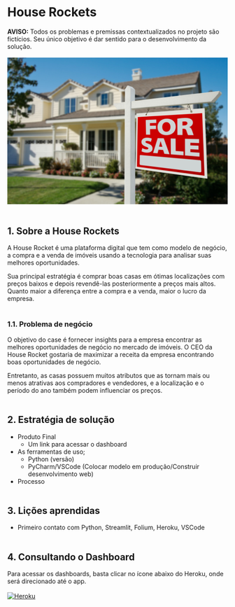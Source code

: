 # House Rockets

<b>AVISO:</b> Todos os problemas e premissas contextualizados no projeto são fictícios. Seu único objetivo é dar sentido para o desenvolvimento da solução.<br><br>
<img src='imgs/shutterstock_50097079-2ec9cc.jpg'>
<br><br>
## 1. Sobre a House Rockets
A House Rocket é uma plataforma digital que tem como modelo de negócio, a compra e a venda de imóveis usando a tecnologia para analisar suas melhores oportunidades.

Sua principal estratégia é comprar boas casas em ótimas localizações com preços baixos e depois revendê-las posteriormente a preços mais altos. Quanto maior a diferença entre a compra e a venda, maior o lucro da empresa.
<br><br>

### 1.1. Problema de negócio
O objetivo do case é fornecer insights para a empresa encontrar as melhores oportunidades de negócio no mercado de imóveis. O CEO da House Rocket gostaria de maximizar a receita da empresa encontrando boas oportunidades de negócio.

Entretanto, as casas possuem muitos atributos que as tornam mais ou menos atrativas aos compradores e vendedores, e a localização e o período do ano também podem influenciar os preços.
<br><br>

## 2. Estratégia de solução
- Produto Final
    - Um link para acessar o dashboard
- As ferramentas de uso;
    - Python (versão)
    - PyCharm/VSCode (Colocar modelo em produção/Construir desenvolvimento web)
- Processo
<br><br>

## 3. Lições aprendidas
- Primeiro contato com Python, Streamlit, Folium, Heroku, VSCode
<br><br>

## 4. Consultando o Dashboard
Para acessar os dashboards, basta clicar no ícone abaixo do Heroku, onde será direcionado até o app.
<br><br>
[![Heroku](https://img.shields.io/badge/heroku-%23430098.svg?style=for-the-badge&logo=heroku&logoColor=white)](https://fmath-analytics-house-rocket.herokuapp.com/)